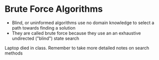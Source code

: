 # Brute Force Algorithms
- Blind, or uninformed algorithms use no domain knowledge to select a path towards finding a solution
- They are called brute force because they use an an exhaustive undirected ("blind") state search

Laptop died in class. Remember to take more detailed notes on search methods